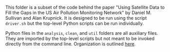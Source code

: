 This folder is a subset of the code behind the paper "Using Satellite Data to
Fill the Gaps in the US Air Pollution Monitoring Network" by Daniel M. Sullivan
and Alan Krupnick. It is designed to be run using the script `driver.sh` but
the top-level Python scripts can be run individually.

Python files in the `analysis`, `clean`, and `util` folders are all auxiliary
files. They are imported by the top-level scripts but not meant to be invoked
directly from the command line. Organization is outlined
[here](http://www.danielmsullivan.com/pages/tutorial_workflow_2project_org.html#full-empirical-project).
